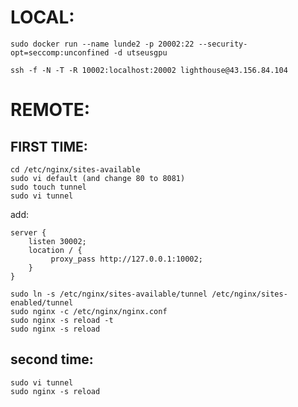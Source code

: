 # LOCAL:

```shell
sudo docker run --name lunde2 -p 20002:22 --security-opt=seccomp:unconfined -d utseusgpu

ssh -f -N -T -R 10002:localhost:20002 lighthouse@43.156.84.104
```

# REMOTE:

## FIRST TIME:

```shell
cd /etc/nginx/sites-available
sudo vi default (and change 80 to 8081)
sudo touch tunnel
sudo vi tunnel 
```

add:
```shell
server {
    listen 30002;
    location / {
         proxy_pass http://127.0.0.1:10002;
    }
}
```

```shell
sudo ln -s /etc/nginx/sites-available/tunnel /etc/nginx/sites-enabled/tunnel
sudo nginx -c /etc/nginx/nginx.conf
sudo nginx -s reload -t
sudo nginx -s reload
```

## second time:

```shell
sudo vi tunnel 
sudo nginx -s reload
```

